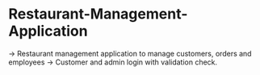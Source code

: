 # Restaurant-Management-Application
-> Restaurant management application to manage customers, orders and employees
-> Customer and admin login with validation check.
